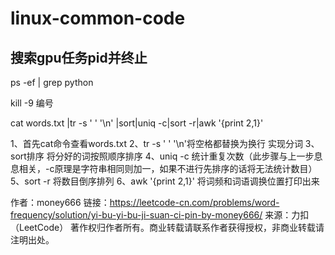 # linux-common-code

## 搜索gpu任务pid并终止  

ps -ef | grep python

kill -9 编号

cat words.txt |tr -s ' ' '\n' |sort|uniq -c|sort -r|awk '{print $2,$1}'

1、首先cat命令查看words.txt
2、tr -s ' ' '\n'将空格都替换为换行 实现分词
3、sort排序 将分好的词按照顺序排序
4、uniq -c 统计重复次数（此步骤与上一步息息相关，-c原理是字符串相同则加一，如果不进行先排序的话将无法统计数目）
5、sort -r 将数目倒序排列
6、awk '{print $2,$1}' 将词频和词语调换位置打印出来

作者：money666
链接：https://leetcode-cn.com/problems/word-frequency/solution/yi-bu-yi-bu-ji-suan-ci-pin-by-money666/
来源：力扣（LeetCode）
著作权归作者所有。商业转载请联系作者获得授权，非商业转载请注明出处。
